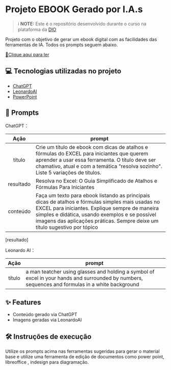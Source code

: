 # Projeto EBOOK Gerado por I.A.s


 > ℹ️ **NOTE:** Este é o repositório desenvolvido durante o curso na plataforma da [DIO](https://dio.me)

Projeto com o objetivo de gerar um ebook digital com as facilidades das ferramentas de IA. Todos os prompts
seguem abaixo.

<a href="Ebook_Excel_Para_Iniciantes.pdf" title="View PDF now"> 📕Clique aqui para ler</a>

## 💻 Tecnologias utilizadas no projeto

- [ChatGPT](https://chat.openai.com/) 
- [LeonardoAI](https://app.leonardo.ai/)
- [PowerPoint](https://pt-br.libreoffice.org/)

## 🧠 Prompts


ChatGPT：

|   Ação   | prompt                                                                                                                                                                                                                                                                         |
| :------: | ------------------------------------------------------------------------------------------------------------------------------------------------------------------------------------------------------------------------------------------------------------------------------ |
|  título  | Crie um título de ebook com dicas de atalhos e fórmulas do EXCEL para iniciantes que querem aprender a usar essa ferramenta. O título deve ser chamativo, atual e com a temática "resolva sozinho". Liste 5 variações de títulos.|
| resultado | Resolva no Excel: O Guia Simplificado de Atalhos e Fórmulas Para Iniciantes |
| conteúdo | Faça um texto para ebook listando as principais dicas de atalhos e fórmulas simples mais usadas no EXCEL para iniciantes.  Explique sempre de maneira simples e didática, usando exemplos e se possível imagens das aplicações práticas. Sempre deixe um título sugestivo por tópico |
[resultado] 

Leonardo AI：

|  Ação  | prompt                                                                                 |
| :----: | -------------------------------------------------------------------------------------- |
| título | a man teatcher using glasses and holding a symbol of excel in your hands and surrounded by numbers, sequences and formulas in a white background |

## ✨ Features

- Conteúdo gerado via ChatGPT
- Imagens geradas via LeonardoAI

## 🛠️ Instruções de execução

Utilize os prompts acima nas ferramentas sugeridas para gerar o material base e utilize uma ferramenta de edição de documentos como power point, libreoffice , indesign para diagramação.
